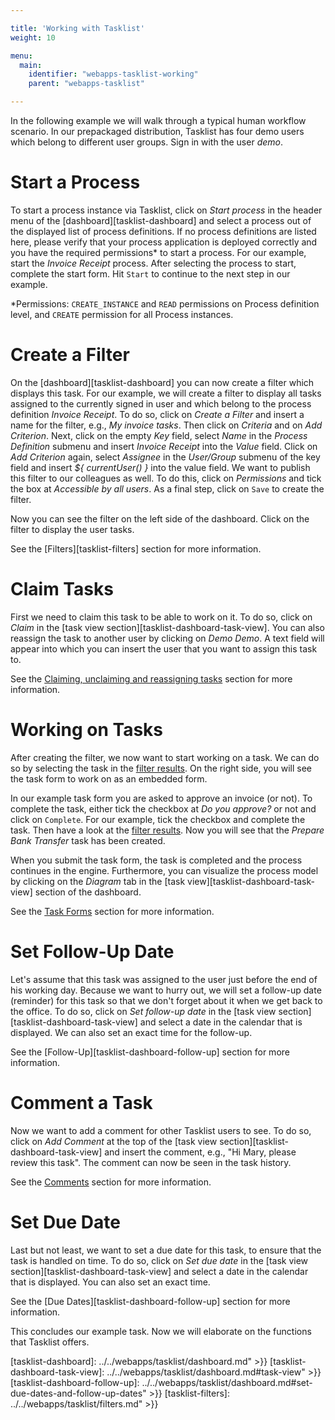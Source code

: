 ```yaml
---

title: 'Working with Tasklist'
weight: 10

menu:
  main:
    identifier: "webapps-tasklist-working"
    parent: "webapps-tasklist"

---
```



In the following example we will walk through a typical human workflow scenario. In our prepackaged distribution, Tasklist has four demo users which belong to different user groups. Sign in with the user *demo*.


# Start a Process

To start a process instance via Tasklist, click on *Start process* in the header menu of the [dashboard][tasklist-dashboard] and select a process out of the displayed list of process definitions. If no process definitions are listed here, please verify that your process application is deployed correctly and you have the required permissions* to start a process. For our example, start the *Invoice Receipt* process.
After selecting the process to start, complete the start form. Hit `Start` to continue to the next step in our example.

*Permissions: `CREATE_INSTANCE` and `READ` permissions on Process definition level, and `CREATE` permission for all Process instances.


# Create a Filter

On the [dashboard][tasklist-dashboard] you can now create a filter which displays this task. For our example, we will create a filter to display all tasks assigned to the currently signed in user and which belong to the process definition *Invoice Receipt*. To do so, click on *Create a Filter* and insert a name for the filter, e.g., *My invoice tasks*. Then click on *Criteria* and on *Add Criterion*. Next, click on the empty *Key* field, select *Name* in the *Process Definition* submenu and insert *Invoice Receipt* into the *Value* field. Click on *Add Criterion* again, select *Assignee* in the *User/Group* submenu of the key field and insert *${ currentUser() }* into the value field. We want to publish this filter to our colleagues as well. To do this, click on *Permissions* and tick the box at *Accessible by all users*. As a final step, click on `Save` to create the filter.

Now you can see the filter on the left side of the dashboard. Click on the filter to display the user tasks.

See the [Filters][tasklist-filters] section for more information.

# Claim Tasks

First we need to claim this task to be able to work on it. To do so, click on *Claim* in the [task view section][tasklist-dashboard-task-view]. You can also reassign the task to another user by clicking on *Demo Demo*. A text field will appear into which you can insert the user that you want to assign this task to.

See the [Claiming, unclaiming and reassigning tasks](../../webapps/tasklist/dashboard.md#claim-unclaim-and-reassign-tasks) section for more information.

# Working on Tasks

After creating the filter, we now want to start working on a task. We can do so by selecting the task in the [filter results](../../webapps/tasklist/dashboard.md#filter-results). On the right side, you will see the task form to work on as an embedded form.

In our example task form you are asked to approve an invoice (or not). To complete the task, either tick the checkbox at *Do you approve?* or not and click on `Complete`. For our example, tick the checkbox and complete the task. Then have a look at the [filter results](../../webapps/tasklist/dashboard.md#filter-results). Now you will see that the *Prepare Bank Transfer* task has been created.

When you submit the task form, the task is completed and the process continues in the engine. Furthermore, you can visualize the process model by clicking on the *Diagram* tab in the [task view][tasklist-dashboard-task-view] section of the dashboard.

See the [Task Forms](../../user-guide/task-forms/_index.md) section for more information.


# Set Follow-Up Date

Let's assume that this task was assigned to the user just before the end of his working day. Because we want to hurry out, we will set a follow-up date (reminder) for this task so that we don't forget about it when we get back to the office. To do so, click on *Set follow-up date* in the [task view section][tasklist-dashboard-task-view] and select a date in the calendar that is displayed. We can also set an exact time for the follow-up.

See the [Follow-Up][tasklist-dashboard-follow-up] section for more information.


# Comment a Task

Now we want to add a comment for other Tasklist users to see. To do so, click on *Add Comment* at the top of the [task view section][tasklist-dashboard-task-view] and insert the comment, e.g., "Hi Mary, please review this task". The comment can now be seen in the task history.

See the [Comments](../../webapps/tasklist/dashboard.md#comments) section for more information.


# Set Due Date

Last but not least, we want to set a due date for this task, to ensure that the task is handled on time. To do so, click on *Set due date* in the [task view section][tasklist-dashboard-task-view] and select a date in the calendar that is displayed. You can also set an exact time.

See the [Due Dates][tasklist-dashboard-follow-up] section for more information.

This concludes our example task. Now we will elaborate on the functions that Tasklist offers.


[tasklist-dashboard]: ../../webapps/tasklist/dashboard.md" >}}
[tasklist-dashboard-task-view]: ../../webapps/tasklist/dashboard.md#task-view" >}}
[tasklist-dashboard-follow-up]: ../../webapps/tasklist/dashboard.md#set-due-dates-and-follow-up-dates" >}}
[tasklist-filters]: ../../webapps/tasklist/filters.md" >}}
